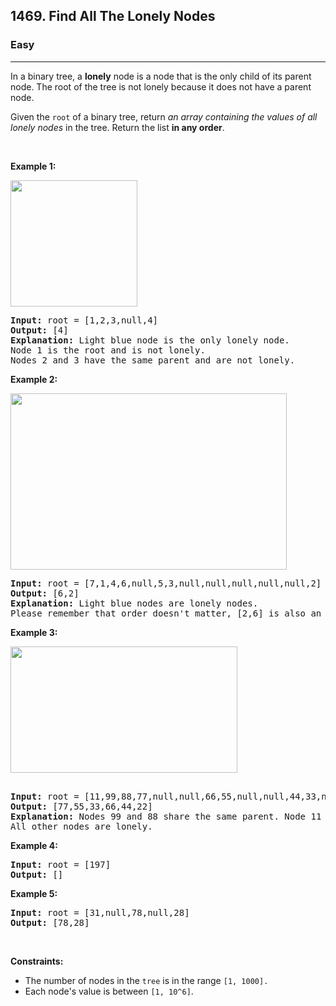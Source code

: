 <h2>1469. Find All The Lonely Nodes</h2><h3>Easy</h3><hr><div><p>In a binary tree, a <strong>lonely</strong> node is a node that is the only child of its parent node. The root of the tree is not lonely because it does not have a parent node.</p>

<p>Given the <code>root</code> of a binary tree, return <em>an array containing the values of all lonely nodes</em> in the tree. Return the list <strong>in any order</strong>.</p>

<p>&nbsp;</p>
<p><strong>Example 1:</strong></p>
<img alt="" src="https://assets.leetcode.com/uploads/2020/06/03/e1.png" style="width: 203px; height: 202px;">
<pre><strong>Input:</strong> root = [1,2,3,null,4]
<strong>Output:</strong> [4]
<strong>Explanation:</strong> Light blue node is the only lonely node.
Node 1 is the root and is not lonely.
Nodes 2 and 3 have the same parent and are not lonely.
</pre>

<p><strong>Example 2:</strong></p>
<img alt="" src="https://assets.leetcode.com/uploads/2020/06/03/e2.png" style="width: 442px; height: 282px;">
<pre><strong>Input:</strong> root = [7,1,4,6,null,5,3,null,null,null,null,null,2]
<strong>Output:</strong> [6,2]
<strong>Explanation:</strong> Light blue nodes are lonely nodes.
Please remember that order doesn't matter, [2,6] is also an acceptable answer.
</pre>

<p><strong>Example 3:</strong></p>
<strong><img alt="" src="https://assets.leetcode.com/uploads/2020/06/03/tree.png" style="width: 363px; height: 202px;"> </strong>

<pre><strong>
Input:</strong> root = [11,99,88,77,null,null,66,55,null,null,44,33,null,null,22]
<strong>Output:</strong> [77,55,33,66,44,22]
<strong>Explanation:</strong> Nodes 99 and 88 share the same parent. Node 11 is the root.
All other nodes are lonely.
</pre>

<p><strong>Example 4:</strong></p>

<pre><strong>Input:</strong> root = [197]
<strong>Output:</strong> []
</pre>

<p><strong>Example 5:</strong></p>

<pre><strong>Input:</strong> root = [31,null,78,null,28]
<strong>Output:</strong> [78,28]
</pre>

<p>&nbsp;</p>
<p><strong>Constraints:</strong></p>

<ul>
	<li>The number of nodes in the&nbsp;<code>tree</code>&nbsp;is in the range&nbsp;<code>[1, 1000].</code></li>
	<li>Each node's value is between&nbsp;<code>[1, 10^6]</code>.</li>
</ul>
</div>